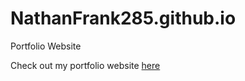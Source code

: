 # NathanFrank285.github.io
Portfolio Website

Check out my portfolio website <a target="_blank" href="https://nathanfrank285.github.io/" >here</a>
